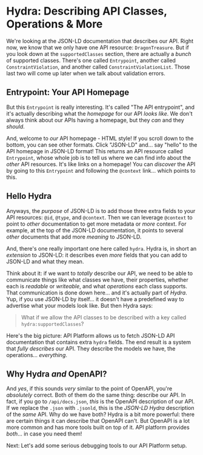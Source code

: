 # Hydra: Describing API Classes, Operations & More

We're looking at the JSON-LD documentation that describes our API. Right now, we
know that we only have one API resource: `DragonTreasure`. But if you look down at
the `supportedClasses` section, there are actually a *bunch* of supported classes.
There's one called `Entrypoint`, another called `ConstraintViolation`, and another
called `ConstraintViolationList`. Those last two will come up later when we
talk about validation errors.

## Entrypoint: Your API Homepage

But this `Entrypoint` is really interesting. It's called "The API entrypoint", and
it's actually describing what the *homepage* for our API *looks like*. We don't always
think about our APIs having a homepage, but they *can* and they *should*.

And, welcome to *our* API homepage - HTML style! If you scroll down to the bottom,
you can see other formats. Click "JSON-LD" and... say "hello" to the API homepage
in JSON-LD format! This returns an API resource called `Entrypoint`, whose whole
job is to tell us where we can find info about the *other* API resources.
It's like links on a homepage! You can *discover* the API by going to this
`Entrypoint` and following the `@context` link... which points to this.

## Hello Hydra

Anyways, the *purpose* of JSON-LD is to add those three extra fields to your API
resources: `@id`, `@type`, and `@context`. Then we can leverage `@context` to
point to *other* documentation to get more metadata or *more* context.
For example, at the top of the JSON-LD documentation, it points to several *other*
documents that add more *meaning* to JSON-LD.

And, there's one really important one here called `hydra`. Hydra is, in short an
*extension* to JSON-LD: it describes even *more* fields that you can add to
JSON-LD and what they mean.

Think about it: if we want to *totally* describe our API, we need to be able to
communicate things like what classes we have, their properties, whether each is
*readable* or *writeable*, and what *operations* each class supports. That
communication is done down here... and it's actually part of *Hydra*. Yup, if you
use JSON-LD by itself... it doesn't have a predefined way to advertise what your
models look like. But then Hydra says:

> What if we allow the API classes to be described with a key called
> `hydra:supportedClasses`?

Here's the big picture: API Platform allows us to fetch JSON-LD API documentation
that contains extra `hydra` fields. The end result is a system that *fully describes*
our API. They describe the models we have, the operations... *everything*.

## Why Hydra *and* OpenAPI?

And *yes*, if this sounds *very* similar to the point of OpenAPI, you're *absolutely*
correct. Both of them do the same thing: describe our API. In fact, if you go to
`/api/docs.json`, *this* is the OpenAPI description of our API. If we replace the
`.json` with  `.jsonld`, this is the *JSON-LD Hydra* description of the *same* API.
Why do we have both? Hydra is a bit more powerful: there are certain things it can
describe that OpenAPI can't. But OpenAPI is a lot more common and has more tools
built on top of it. API platform provides *both*... in case you need
them!

Next: Let's add some serious debugging tools to our API Platform setup.

